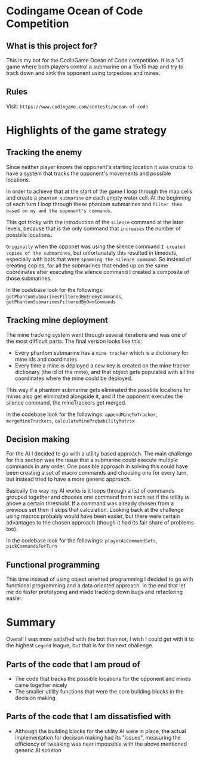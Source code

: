 # Codingame Ocean of Code Competition

## What is this project for?

This is my bot for the CodinGame Ocean of Code competition. It is a 1v1 game where both players control a submarine on a 15x15 map and try to track down and sink the opponent using torpedoes and mines.

## Rules

Visit: `https://www.codingame.com/contests/ocean-of-code`

# Highlights of the game strategy

## Tracking the enemy

Since neither player knows the opponent's starting location it was crucial to have a system that tracks the opponent's movements and possible locations.

In order to achieve that at the start of the game I loop through the map cells and create a `phantom submarine` on each empty water cell. At the beginning of each turn I loop through these phantom submarines and `filter them based on my and the opponent's commands`.

This got tricky with the introduction of the `silence` command at the later levels, because that is the only command that `increases` the number of possbile locations.

`Originally` when the opponet was using the silence command `I created copies of the submarines`, but unfortunately this resulted in timeouts, especially with bots that were `spamming the silence command`. So instead of creating copies, for all the submarines that ended up on the same coordinates after executing the silence command I created a composite of those submarines.

In the codebase look for the followings: `getPhantomSubmarinesFilteredByEnemyCommands`, `getPhantomSubmarinesFilteredByOwnCommands`

## Tracking mine deployment

The mine tracking system went through several iterations and was one of the most difficult parts. The final version looks like this:

- Every phantom submarine has a `mine tracker` which is a dictionary for mine ids and coordinates
- Every time a mine is deployed a new key is created on the mine tracker dictionary (the id of the mine), and that object gets populated with all the coordinates where the mine could be deployed.

This way if a phantom submarine gets eliminated the possbile locations for mines also get eliminated alongside it, and if the opponent executes the silence command, the mineTrackers get merged.

In the codebase look for the followings: `appendMineToTracker`, `mergeMineTrackers`, `calculateMineProbabilityMatrix`

## Decision making

For the AI I decided to go with a utility based approach. The main challenge for this section was the issue that a submarine could execute multiple commands in any order. One possible approach in solving this could have been creating a set of macro commands and choosing one for every turn, but instead tried to have a more generic approach.

Basically the way my AI works is it loops through a list of commands grouped together and chooses one command from each set if the utility is above a certain threshold. If a command was already chosen from a previous set then it skips that calculation. Looking back at the challenge using macros probably would have been easier, but there were certain advantages to the chosen approach (though it had its fair share of problems too).

In the codebase look for the followings: `playerAiCommandSets`, `pickCommandsForTurn`

## Functional programming

This time instead of using object oriented programming I decided to go with functional programming and a data oriented approach. In the end that let me do faster prototyping and made tracking down bugs and refactoring easier.

# Summary

Overall I was more satisfied with the bot than not, I wish I could get with it to the highest `Legend` league, but that is for the next challenge.

## Parts of the code that I am proud of

- The code that tracks the possible locations for the opponent and mines came together nicely
- The smaller utility functions that were the core building blocks in the decision making

## Parts of the code that I am dissatisfied with

- Although the building blocks for the utility AI were in place, the actual implementation for decision making had its "issues", measuring the efficiency of tweaking was near impossible with the above mentioned generic AI solution
